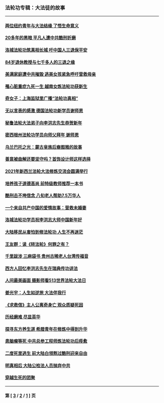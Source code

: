 ### 法轮功专辑：大法徒的故事
---
#### [两位纽约青年与大法结缘 了悟生命意义](../../pages/nf1147481/n14002785.md?07010430) 
#### [20多年的黑暗 平凡人遭中共酷刑折磨](../../pages/nf1147481/n13997976.md?07010430) 
#### [洛城法轮功筑真相长城 吁中国人三退保平安](../../pages/nf1147481/n13892471.md?07010430) 
#### [84岁退休教授与七千多人的三退之缘](../../pages/nf1147481/n13796650.md?07010430) 
#### [美满家庭遭中共摧毁 逃美女孩紧急呼吁营救母亲](../../pages/nf1147481/n13792859.md?07010430) 
#### [罹心脏重症九死一生 越南女炼法轮功获新生](../../pages/nf1147481/n13732766.md?07010430) 
#### [奇女子：上海监狱里广播“法轮功真相”](../../pages/nf1147481/n13726443.md?07010430) 
#### [无以言表的感激 德国法轮功新学员谢师恩](../../pages/nf1147481/n13543790.md?07010430) 
#### [秘鲁法轮大法弟子向李洪志先生恭贺新年](../../pages/nf1147481/n13540182.md?07010430) 
#### [密西根州法轮功学员向师父拜年 谢师恩](../../pages/nf1147481/n13538183.md?07010430) 
#### [乌兰巴托之光：蒙古皇族后裔图雅的故事](../../pages/nf1147481/n13155759.md?07010430) 
#### [善意被曲解还要坚守吗？首饰设计师这样选择](../../pages/nf1147481/n13077575.md?07010430) 
#### [2021年新西兰法轮大法修炼交流会圆满举行](../../pages/nf1147481/n13033149.md?07010430) 
#### [培养孩子道德高尚 前特级教师推荐一本书](../../pages/nf1147481/n12938640.md?07010430) 
#### [酷刑击不垮信念 八旬老人帮助7.5万华人](../../pages/nf1147481/n12880712.md?07010430) 
#### [一个来自共产中国的爱情故事：营救未婚妻](../../pages/nf1147481/n12778386.md?07010430) 
#### [洛城法轮功学员祝李洪志大师中国新年好](../../pages/nf1147481/n12724685.md?07010430) 
#### [大陆移民从害怕到修法轮功 人生不再迷茫](../../pages/nf1147481/n12414325.md?07010430) 
#### [王友群：读《转法轮》何罪之有？](../../pages/nf1147481/n12408647.md?07010430) 
#### [千里跋涉 三麻袋书 贵州古稀老人台湾传福音](../../pages/nf1147481/n12198750.md?07010430) 
#### [西方人回忆李洪志先生在瑞典传功讲法](../../pages/nf1147481/n12099607.md?07010430) 
#### [人间最美画面 摄影师看513世界法轮大法日](../../pages/nf1147481/n12094118.md?07010430) 
#### [姜光宇：人生如逆旅 大法伴我行](../../pages/nf1147481/n12088664.md?07010430) 
#### [《求救信》主人公离奇身亡 观众质疑死因](../../pages/nf1147481/n11845215.md?07010430) 
#### [历经磨难 尽显英华](../../pages/nf1147481/n11723297.md?07010430) 
#### [探寻东方养生道 希腊青年在修炼中得到升华](../../pages/nf1147481/n11494502.md?07010430) 
#### [患脑瘤等死 中共总参工程师炼法轮功后痊愈](../../pages/nf1147481/n11466682.md?07010430) 
#### [二度死里逃生 前大陆白领熬过酷刑迎来自由](../../pages/nf1147481/n11368594.md?07010430) 
#### [明真相后 大陆公检法人员抛弃中共](../../pages/nf1147481/n11358618.md?07010430) 
#### [穿越生死的团聚](../../pages/nf1147481/n11258922.md?07010430) 

---
#### 第 [ [3](./3.md?07010430) / [2](./2.md?07010430) / [1](./1.md?07010430) ] 页
